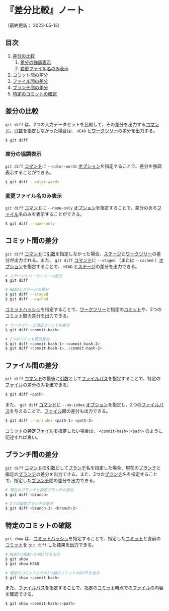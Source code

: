 # 『差分比較』ノート

（最終更新： 2023-05-13）


## 目次

1. [差分の比較](#差分の比較)
	1. [差分の強調表示](#差分の強調表示)
	1. [変更ファイル名のみ表示](#変更ファイル名のみ表示)
1. [コミット間の差分](#コミット間の差分)
1. [ファイル間の差分](#ファイル間の差分)
1. [ブランチ間の差分](#ブランチ間の差分)
1. [特定のコミットの確認](#特定のコミットの確認)


## 差分の比較

`git diff` は、2つの入力データセットを比較して、その差分を出力する[コマンド](../../../../computer/linux/_/chapters/basic_command.md#コマンド)。[引数](../../../../computer/linux/_/chapters/basic_command.md#オプション)を指定しなかった場合は、 `HEAD` と[ワークツリー](./record_history.md#ワークツリー)の差分を出力する。

```sh
$ git diff
```

### 差分の協調表示

`git diff` [コマンド](../../../../computer/linux/_/chapters/basic_command.md#コマンド)に `--color-words` [オプション](../../../../computer/linux/_/chapters/basic_command.md#オプション)を指定することで、差分を強調表示することができる。

```sh
$ git diff --color-words
```

### 変更ファイル名のみ表示

`git diff` [コマンド](../../../../computer/linux/_/chapters/basic_command.md#コマンド)に `--name-only` [オプション](../../../../computer/linux/_/chapters/basic_command.md#オプション)を指定することで、差分のある[ファイル](../../../../computer/software/_/chapters/file_system.md#ファイル)名のみを表示することができる。

```sh
$ git diff --name-only
```


## コミット間の差分

`git diff` [コマンド](../../../../computer/linux/_/chapters/basic_command.md#コマンド)に[引数](../../../../computer/linux/_/chapters/basic_command.md#オプション)を指定しなかった場合、[ステージ](./record_history.md#ステージ)と[ワークツリー](./record_history.md#ワークツリー)の差分が出力される。また、 `git diff` [コマンド](../../../../computer/linux/_/chapters/basic_command.md#コマンド)に `--staged` （または `--cached` ）[オプション](../../../../computer/linux/_/chapters/basic_command.md#オプション)を指定することで、 `HEAD` と[ステージ](./record_history.md#ステージ)の差分を出力できる。

```sh
# ステージとワークツリーの差分
$ git diff

# HEADとステージの差分
$ git diff --staged
$ git diff --cached
```

[コミットハッシュ](./record_history.md#コミットハッシュ)を指定することで、[ワークツリー](./record_history.md#ワークツリー)と指定の[コミット](./record_history.md#コミット)や、2つの[コミット](./record_history.md#コミット)間の差分を出力できる。

```sh
# ワークツリーと指定コミットの差分
$ git diff <commit-hash>

# 2つのコミット間の差分
$ git diff <commit-hash-1> <commit-hash-2>
$ git diff <commit-hash-1>..<commit-hash-2>
```


## ファイル間の差分

`git diff` [コマンド](../../../../computer/linux/_/chapters/basic_command.md#コマンド)の最後に[引数](../../../../computer/linux/_/chapters/basic_command.md#オプション)として[ファイルパス](../../../../computer/software/_/chapters/file_system.md#パス)を指定することで、特定の[ファイル](../../../../computer/software/_/chapters/file_system.md#ファイル)の差分のみを確できる。

```sh
$ git diff <path>
```

また、 `git diff` [コマンド](../../../../computer/linux/_/chapters/basic_command.md#コマンド)に `--no-index` [オプション](../../../../computer/linux/_/chapters/basic_command.md#オプション)を指定し、2つの[ファイルパス](../../../../computer/software/_/chapters/file_system.md#パス)を与えることで、[ファイル](../../../../computer/software/_/chapters/file_system.md#ファイル)間の差分も出力できる。

```sh
$ git diff --no-index <path-1> <path-2>
```

[コミット](./record_history.md#コミット)の特定[ファイル](../../../../computer/software/_/chapters/file_system.md#ファイル)を指定したい場合は、 `<commit-hash>:<path>` のように記述すれば良い。


## ブランチ間の差分

`git diff` [コマンド](../../../../computer/linux/_/chapters/basic_command.md#コマンド)の[引数](../../../../computer/linux/_/chapters/basic_command.md#オプション)として[ブランチ](./branch.md#ブランチ)名を指定した場合、現在の[ブランチ](./branch.md#ブランチ)と指定の[ブランチ](./branch.md#ブランチ)の差分を出力できる。また、2つの[ブランチ](./branch.md#ブランチ)名を指定することで、指定した[ブランチ](./branch.md#ブランチ)間の差分を出力できる。

```sh
# 現在のブランチと指定ブランチの差分
$ git diff <branch>

# 2つの指定ブランチの差分
$ git diff <branch-1> <branch-2>
```


## 特定のコミットの確認

`git show` は、[コミットハッシュ](./record_history.md#コミットハッシュ)を指定することで、指定した[コミット](./record_history.md#コミット)と直前の[コミット](./record_history.md#コミット)を `git diff` した結果を出力できる。

```sh
# HEADとHEAD~1のdiffを出力
$ git show
$ git show HEAD

# 特定のコミットとその1つ前のコミットのdiffを出力
$ git show <commit-hash>
```

また、[ファイルパス](../../../../computer/software/_/chapters/file_system.md#パス)を指定することで、指定の[コミット](./record_history.md#コミット)時点での[ファイル](../../../../computer/software/_/chapters/file_system.md#ファイル)の内容を確認できる。

```sh
$ git show <commit-hash>:<path>
```
